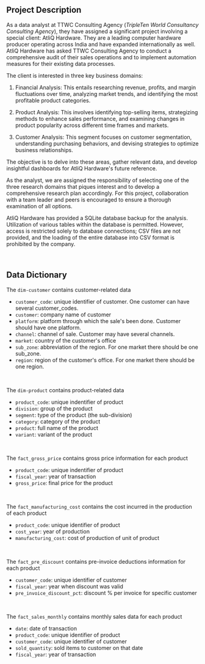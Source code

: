 
## Project Description

As a data analyst at TTWC Consulting Agency (<i>TripleTen World Consultancy Consulting Agency</i>), they have assigned a significant project involving a special client: AtliQ Hardware. They are a leading computer hardware producer operating across India and have expanded internationally as well. AtliQ Hardware has asked TTWC Consulting Agency to conduct a comprehensive audit of their sales operations and to implement automation measures for their existing data processes.

The client is interested in three key business domains:

1. Financial Analysis: This entails researching revenue, profits, and margin fluctuations over time, analyzing market trends, and identifying the most profitable product categories.

2. Product Analysis: This involves identifying top-selling items, strategizing methods to enhance sales performance, and examining changes in product popularity across different time frames and markets.

3. Customer Analysis: This segment focuses on customer segmentation, understanding purchasing behaviors, and devising strategies to optimize business relationships.

The objective is to delve into these areas, gather relevant data, and develop insightful dashboards for AtliQ Hardware's future reference.

As the analyst, we are assigned the responsibility of selecting one of the three research domains that piques interest and to develop a comprehensive research plan accordingly. For this project, collaboration with a team leader and peers is encouraged to ensure a thorough examination of all options.

AtliQ Hardware has provided a SQLite database backup for the analysis. Utilization of various tables within the database is permitted. However, access is restricted solely to database connections; CSV files are not provided, and the loading of the entire database into CSV format is prohibited by the company.

<br>

## Data Dictionary

The <code>dim-customer</code> contains customer-related data

- <code>customer_code</code>: unique identifier of customer. One customer can have several customer_codes.
- <code>customer</code>: company name of customer
- <code>platform</code>: platform through which the sale's been done. Customer should have one platform.
- <code>channel</code>: channel of sale. Customer may have several channels.
- <code>market</code>: country of the customer's office
- <code>sub_zone</code>: abbreviation of the region. For one market there should be one sub_zone.
- <code>region</code>: region of the customer's office. For one market there should be one region.

<br>

The <code>dim-product</code> contains product-related data

- <code>product_code</code>: unique indentifier of product
- <code>division</code>: group of the product
- <code>segment</code>: type of the product (the sub-division)
- <code>category</code>: category of the product
- <code>product</code>: full name of the product
- <code>variant</code>: variant of the product

<br>

The <code>fact_gross_price</code> contains gross price information for each product

- <code>product_code</code>: unique indentifier of product
- <code>fiscal_year</code>: year of transaction
- <code>gross_price</code>: final price for the product

<br>

The <code>fact_manufacturing_cost</code> contains the cost incurred in the production of each product

- <code>product_code</code>: unique identifier of product
- <code>cost_year</code>: year of production
- <code>manufacturing_cost</code>: cost of production of unit of product

<br>

The <code>fact_pre_discount</code> contains pre-invoice deductions information for each product

- <code>customer_code</code>: unique identifier of customer
- <code>fiscal_year</code>: year when discount was valid
- <code>pre_invoice_discount_pct</code>: discount % per invoice for specific customer

<br>

The <code>fact_sales_monthly</code> contains monthly sales data for each product

- <code>date</code>: date of transaction
- <code>product_code</code>: unique identifier of product
- <code>customer_code</code>: unique identifier of customer
- <code>sold_quantity</code>: sold items to customer on that date
- <code>fiscal_year</code>: year of transaction

